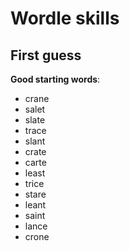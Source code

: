 # Wordle skills

## First guess

**Good starting words**:

* crane
* salet
* slate
* trace
* slant
* crate
* carte
* least
* trice
* stare
* leant
* saint
* lance
* crone
